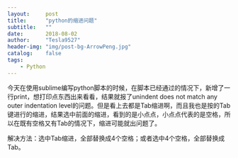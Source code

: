 ```yaml
---
layout:     post
title:      "python的缩进问题"
subtitle:   ""
date:       2018-08-02
author:     "Tesla9527"
header-img: "img/post-bg-ArrowPeng.jpg"
catalog:    false
tags:
    - Python    
---
```


今天在使用sublime编写python脚本的时候，在脚本已经通过的情况下，新增了一行print，想打印点东西出来看看，结果就报了unindent does not match any outer indentation level的问题。但是看上去都是Tab缩进啊，而且我也是按的Tab键进行的缩进，结果选中前面的缩进，看到的是小点点，小点点代表的是空格，所以在既有空格又有Tab的情况下，缩进可能就出问题了。

解决方法：选中Tab缩进，全部替换成4个空格；或者选中4个空格，全部替换成Tab。